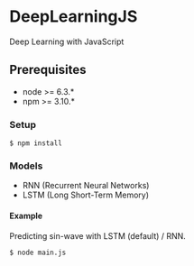# DeepLearningJS

Deep Learning with JavaScript


## Prerequisites

- node >= 6.3.\*
- npm  >= 3.10.\*


### Setup

```
$ npm install
```


### Models

- RNN (Recurrent Neural Networks)
- LSTM (Long Short-Term Memory)


#### Example

Predicting sin-wave with LSTM (default) / RNN.

```
$ node main.js
```
